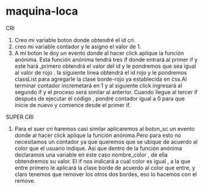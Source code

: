 # maquina-loca

 CRI

1. Creo mi variable boton donde obtendré el id cri.
2. creo mi variable contador y le asigno el valor de 1.
3. A mi boton le doy un evento donde al hacer click aplique la función anónima. Esta función anónima tendrá tres if donde entrará al primer if y este hará ,primero obtendrá el valor del id y le pondremos que sea igual al valor de rojo . la siguiente línea obtendrá el id rojo y le pondremos classList  para agregarle la clase borde-rojo ya establecida en css.Al terminar contador incremetará en 1 y al siguiente click ingresará al segundo if y el proceso será similar al anterior. Cuando llegue al tercer if después de ejecutar el código , pondré contador igual a 0 para que inicie de nuevo y comience desde el primer if.

SUPER CRI 

1. Para el suer cri haremos casi similar aplicaremos al boton_sc un evento donde al hacer click aplique la función anónima.Pero para esto no necesitamos un contador ya que queremos que se ubique de acuerdo al color que el usuario indique. Asi que dentro de la función anónima declaramos una variable en este caso nombre_color , de ella obtendremos su valor.
El if nos indicará a cual color es igual , a la que entre primero le aplicará la clase borde de acuerdo al color que entre, y claro tenemos que remover los otros dos bordes,  eso lo hacemos con el remove.